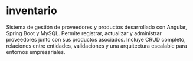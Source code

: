# inventario
Sistema de gestión de proveedores y productos desarrollado con Angular, Spring Boot y MySQL. Permite registrar, actualizar y administrar proveedores junto con sus productos asociados. Incluye CRUD completo, relaciones entre entidades, validaciones y una arquitectura escalable para entornos empresariales.
